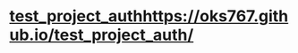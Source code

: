 # [test_project_auth](https://oks767.github.io/test_project_auth/)https://oks767.github.io/test_project_auth/
